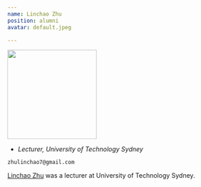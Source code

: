 ```yaml
---
name: Linchao Zhu
position: alumni
avatar: default.jpeg

---
```


<img width="200" src="{{site.baseurl}}/images/people/{{page.avatar}}" data-action="zoom">

- _Lecturer, University of Technology Sydney_<br>
<!--- _Science coach. Collaborator. Transdisciplinary optimist._-->

<i class="fa fa-envelope-o"></i> `zhulinchao7@gmail.com`

[Linchao Zhu](http://ffmpbgrnn.github.io/) was a lecturer at University of Technology Sydney.
